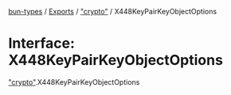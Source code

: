 [bun-types](https://github.com/oven-sh/bun-types/blob/master/api-docs/README.md) / [Exports](https://github.com/oven-sh/bun-types/blob/master/api-docs/modules.md) / ["crypto"](https://github.com/oven-sh/bun-types/blob/master/api-docs/modules/crypto_.md) / X448KeyPairKeyObjectOptions

# Interface: X448KeyPairKeyObjectOptions

["crypto"](https://github.com/oven-sh/bun-types/blob/master/api-docs/modules/crypto_.md).X448KeyPairKeyObjectOptions

